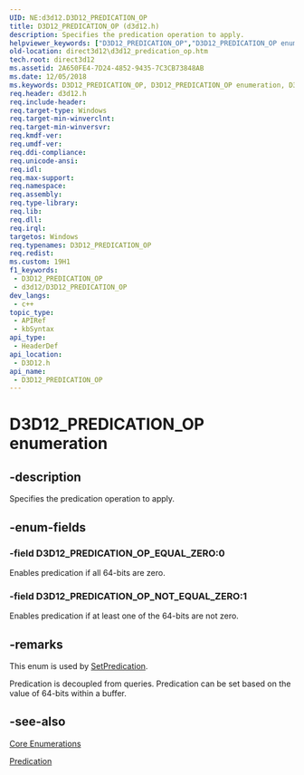 ```yaml
---
UID: NE:d3d12.D3D12_PREDICATION_OP
title: D3D12_PREDICATION_OP (d3d12.h)
description: Specifies the predication operation to apply.
helpviewer_keywords: ["D3D12_PREDICATION_OP","D3D12_PREDICATION_OP enumeration","D3D12_PREDICATION_OP_EQUAL_ZERO","D3D12_PREDICATION_OP_NOT_EQUAL_ZERO","d3d12/D3D12_PREDICATION_OP","d3d12/D3D12_PREDICATION_OP_EQUAL_ZERO","d3d12/D3D12_PREDICATION_OP_NOT_EQUAL_ZERO","direct3d12.d3d12_predication_op"]
old-location: direct3d12\d3d12_predication_op.htm
tech.root: direct3d12
ms.assetid: 2A650FE4-7D24-4852-9435-7C3CB73848AB
ms.date: 12/05/2018
ms.keywords: D3D12_PREDICATION_OP, D3D12_PREDICATION_OP enumeration, D3D12_PREDICATION_OP_EQUAL_ZERO, D3D12_PREDICATION_OP_NOT_EQUAL_ZERO, d3d12/D3D12_PREDICATION_OP, d3d12/D3D12_PREDICATION_OP_EQUAL_ZERO, d3d12/D3D12_PREDICATION_OP_NOT_EQUAL_ZERO, direct3d12.d3d12_predication_op
req.header: d3d12.h
req.include-header: 
req.target-type: Windows
req.target-min-winverclnt: 
req.target-min-winversvr: 
req.kmdf-ver: 
req.umdf-ver: 
req.ddi-compliance: 
req.unicode-ansi: 
req.idl: 
req.max-support: 
req.namespace: 
req.assembly: 
req.type-library: 
req.lib: 
req.dll: 
req.irql: 
targetos: Windows
req.typenames: D3D12_PREDICATION_OP
req.redist: 
ms.custom: 19H1
f1_keywords:
 - D3D12_PREDICATION_OP
 - d3d12/D3D12_PREDICATION_OP
dev_langs:
 - c++
topic_type:
 - APIRef
 - kbSyntax
api_type:
 - HeaderDef
api_location:
 - D3D12.h
api_name:
 - D3D12_PREDICATION_OP
---
```


# D3D12_PREDICATION_OP enumeration


## -description

Specifies the predication operation to apply.

## -enum-fields

### -field D3D12_PREDICATION_OP_EQUAL_ZERO:0

Enables predication if all 64-bits are zero.

### -field D3D12_PREDICATION_OP_NOT_EQUAL_ZERO:1

Enables predication if at least one of the 64-bits are not zero.

## -remarks

This enum is used by <a href="/windows/desktop/api/d3d12/nf-d3d12-id3d12graphicscommandlist-setpredication">SetPredication</a>.
        

Predication is decoupled from queries.
          Predication can be set based on the value of 64-bits within a buffer.

## -see-also

<a href="/windows/desktop/direct3d12/direct3d-12-enumerations">Core Enumerations</a>



<a href="/windows/desktop/direct3d12/predication">Predication</a>
